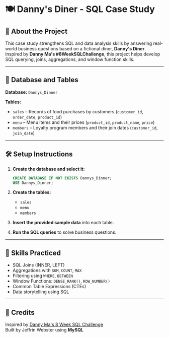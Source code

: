 # 🍽️ Danny's Diner - SQL Case Study

## 🚀 About the Project

This case study strengthens SQL and data analysis skills by answering real-world business questions based on a fictional diner, **Danny's Diner**.  
Inspired by **Danny Ma's #8WeekSQLChallenge**, this project helps develop SQL querying, joins, aggregations, and window function skills.

---

## 📂 Database and Tables

**Database:** `Dannys_Dinner`

**Tables:**
- `sales` – Records of food purchases by customers (`customer_id`, `order_date`, `product_id`)
- `menu` – Menu items and their prices (`product_id`, `product_name`, `price`)
- `members` – Loyalty program members and their join dates (`customer_id`, `join_date`)

---

## 🛠️ Setup Instructions

1. **Create the database and select it:**

    ```sql
    CREATE DATABASE IF NOT EXISTS Dannys_Dinner;
    USE Dannys_Dinner;
    ```

2. **Create the tables:**
    - `sales`
    - `menu`
    - `members`

3. **Insert the provided sample data** into each table.

4. **Run the SQL queries** to solve business questions.

---

## 🧠 Skills Practiced

- SQL Joins (INNER, LEFT)
- Aggregations with `SUM`, `COUNT`, `MAX`
- Filtering using `WHERE`, `BETWEEN`
- Window Functions: `DENSE_RANK()`, `ROW_NUMBER()`
- Common Table Expressions (CTEs)
- Data storytelling using SQL

---

## 📢 Credits

Inspired by [Danny Ma's 8 Week SQL Challenge](https://8weeksqlchallenge.com/)  
Built by Jeffrin Webster using **MySQL**
